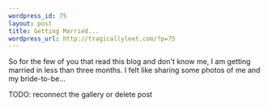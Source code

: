 ```yaml
--- 
wordpress_id: 75
layout: post
title: Getting Married...
wordpress_url: http://tragicallyleet.com/?p=75
---
```

So for the few of you that read this blog and don't know me, I am getting married in less than three months.  I felt like sharing some photos of me and my bride-to-be...

TODO: reconnect the gallery or delete post
